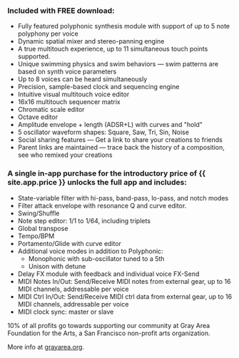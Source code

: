 
### Included with **<span class="c_fg1">FREE</span>** download:

  - Fully featured polyphonic synthesis module with support of up to 5 note polyphony per voice
  - Dynamic spatial mixer and stereo-panning engine
  - A true multitouch experience, up to 11 simultaneous touch points supported.
  - Unique swimming physics and swim behaviors — swim patterns are based on synth voice parameters
  - Up to 8 voices can be heard simultaneously
  - Precision, sample-based clock and sequencing engine
  - Intuitive visual multitouch voice editor
  - 16x16 multitouch sequencer matrix
  - Chromatic scale editor
  - Octave editor
  - Amplitude envelope + length (ADSR+L) with curves and "hold"
  - 5 oscillator waveform shapes: Square, Saw, Tri, Sin, Noise
  - Social sharing features — Get a link to share your creations to friends
  - Parent links are maintained — trace back the history of a composition, see who remixed your creations

### A single in-app purchase for the introductory price of **<span class="c_fg1">{{ site.app.price }}</span>** unlocks the full app and includes:

  - State-variable filter with hi-pass, band-pass, lo-pass, and notch modes
  - Filter attack envelope with resonance Q and curve editor.
  - Swing/Shuffle
  - Note step editor: 1/1 to 1/64, including triplets
  - Global transpose
  - Tempo/BPM
  - Portamento/Glide with curve editor
  - Additional voice modes in addition to Polyphonic:
    - Monophonic with sub-oscillator tuned to a 5th
    - Unison with detune
  - Delay FX module with feedback and individual voice FX-Send
  - MIDI Notes In/Out: Send/Receive MIDI notes from external gear, up to 16 MIDI channels, addressable per voice
  - MIDI Ctrl In/Out: Send/Receive MIDI ctrl data from external gear, up to 16 MIDI channels, addressable per voice
  - MIDI clock sync: master or slave

10% of all profits go towards supporting our community at Gray Area Foundation for the Arts, a San Francisco non-profit arts organization.

More info at [grayarea.org](http://grayarea.org/).
